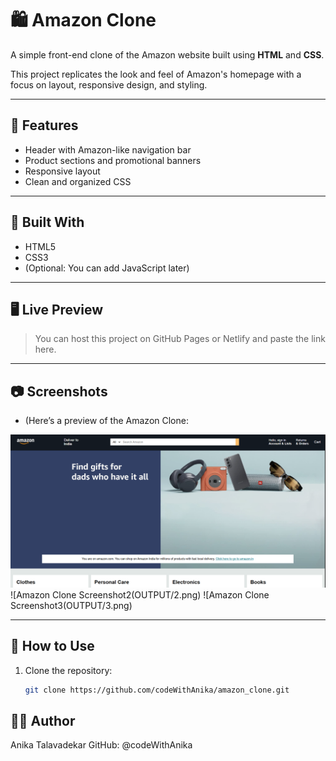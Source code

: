 # 🛍️ Amazon Clone

A simple front-end clone of the Amazon website built using **HTML** and **CSS**.

This project replicates the look and feel of Amazon's homepage with a focus on layout, responsive design, and styling.

---

## 🌟 Features

- Header with Amazon-like navigation bar
- Product sections and promotional banners
- Responsive layout
- Clean and organized CSS

---

## 🧰 Built With

- HTML5
- CSS3
- (Optional: You can add JavaScript later)

---

## 🖥️ Live Preview

> You can host this project on GitHub Pages or Netlify and paste the link here.

---

## 📷 Screenshots

- (Here’s a preview of the Amazon Clone:

![Amazon Clone Screenshot](OUTPUT/1.png)
![Amazon Clone Screenshot2(OUTPUT/2.png)
![Amazon Clone Screenshot3(OUTPUT/3.png)

---

## 📁 How to Use

1. Clone the repository:

   ```bash
   git clone https://github.com/codeWithAnika/amazon_clone.git

## 🧑‍💻 Author
   Anika Talavadekar
   GitHub: @codeWithAnika
